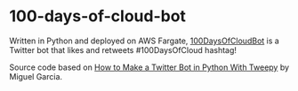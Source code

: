 # 100-days-of-cloud-bot

Written in Python and deployed on AWS Fargate, [100DaysOfCloudBot](https://twitter.com/100DaysOfCloudB) is a Twitter bot that likes and retweets #100DaysOfCloud hashtag!

Source code based on [How to Make a Twitter Bot in Python With Tweepy](https://realpython.com/twitter-bot-python-tweepy/) by Miguel Garcia.
